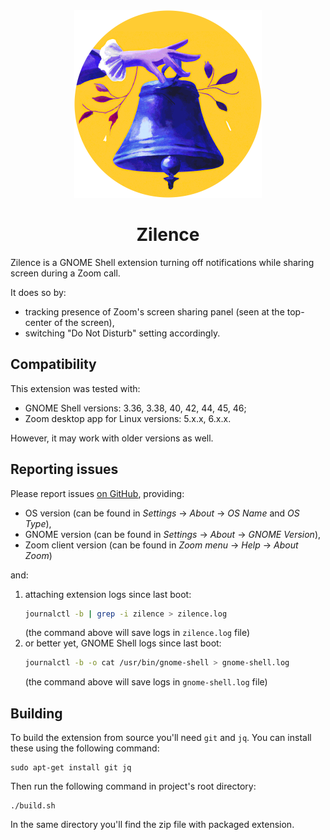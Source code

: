 <div align="center">
<img src="./assets/logo.png" alt="Logo" style="width: 300px" />
<h1>Zilence</h1>
</div>

Zilence is a GNOME Shell extension turning off notifications while sharing screen during a Zoom call.

It does so by:

* tracking presence of Zoom's screen sharing panel (seen at the top-center of the screen),
* switching "Do Not Disturb" setting accordingly.

## Compatibility

This extension was tested with:

* GNOME Shell versions: 3.36, 3.38, 40, 42, 44, 45, 46;
* Zoom desktop app for Linux versions: 5.x.x, 6.x.x.

However, it may work with older versions as well.

## Reporting issues

Please report issues [on GitHub](https://github.com/apankowski/zilence/issues), providing:

* OS version (can be found in _Settings_ → _About_ → _OS Name_ and _OS Type_),
* GNOME version (can be found in _Settings_ → _About_ → _GNOME Version_),
* Zoom client version (can be found in _Zoom menu_ → _Help_ → _About Zoom_)

and:

1. attaching extension logs since last boot:
    ```bash
    journalctl -b | grep -i zilence > zilence.log
    ```
    (the command above will save logs in `zilence.log` file)
2. or better yet, GNOME Shell logs since last boot:
    ```bash
    journalctl -b -o cat /usr/bin/gnome-shell > gnome-shell.log
    ```
    (the command above will save logs in `gnome-shell.log` file)

## Building

To build the extension from source you'll need `git` and `jq`. You can install these using the following command:

```shell
sudo apt-get install git jq
```

Then run the following command in project's root directory:

```shell
./build.sh
```

In the same directory you'll find the zip file with packaged extension.
